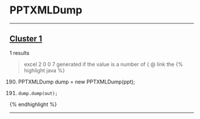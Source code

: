 # PPTXMLDump

***

## [Cluster 1](./1)
1 results
> excel 2 0 0 7 generated if the value is a number of { @ link the 
{% highlight java %}
190. PPTXMLDump dump = new PPTXMLDump(ppt);
195.     dump.dump(out);
{% endhighlight %}

***

